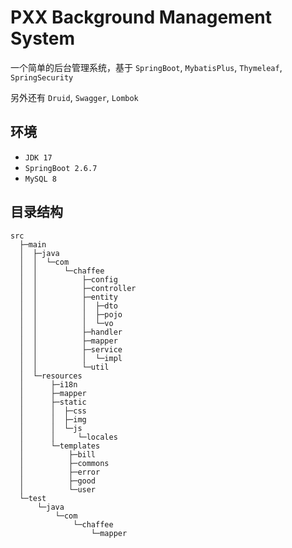 # PXX Background Management System
一个简单的后台管理系统，基于 `SpringBoot`, `MybatisPlus`, `Thymeleaf`, `SpringSecurity` 


另外还有 `Druid`, `Swagger`, `Lombok`

## 环境

- `JDK 17`
- `SpringBoot 2.6.7`
- `MySQL 8`

## 目录结构

```
src
  ├─main
  │  ├─java
  │  │  └─com
  │  │      └─chaffee
  │  │          ├─config
  │  │          ├─controller
  │  │          ├─entity
  │  │          │  ├─dto
  │  │          │  ├─pojo
  │  │          │  └─vo
  │  │          ├─handler
  │  │          ├─mapper
  │  │          ├─service
  │  │          │  └─impl
  │  │          └─util
  │  └─resources
  │      ├─i18n
  │      ├─mapper
  │      ├─static
  │      │  ├─css
  │      │  ├─img
  │      │  └─js
  │      │     └─locales
  │      └─templates
  │          ├─bill
  │          ├─commons
  │          ├─error
  │          ├─good
  │          └─user
  └─test
      └─java
          └─com
              └─chaffee
                  └─mapper



```
